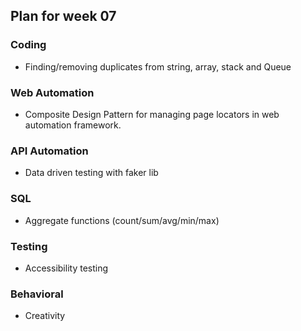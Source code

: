 ## Plan for week 07 ##

### Coding
- Finding/removing duplicates from string, array, stack and Queue

### Web Automation
- Composite Design Pattern for managing page locators in web automation framework.  

### API Automation
- Data driven testing with faker lib

### SQL
- Aggregate functions (count/sum/avg/min/max)

### Testing
- Accessibility testing

### Behavioral
- Creativity
